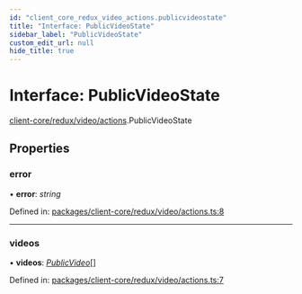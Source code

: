 ```yaml
---
id: "client_core_redux_video_actions.publicvideostate"
title: "Interface: PublicVideoState"
sidebar_label: "PublicVideoState"
custom_edit_url: null
hide_title: true
---
```


# Interface: PublicVideoState

[client-core/redux/video/actions](../modules/client_core_redux_video_actions.md).PublicVideoState

## Properties

### error

• **error**: *string*

Defined in: [packages/client-core/redux/video/actions.ts:8](https://github.com/xr3ngine/xr3ngine/blob/5c3dcaef1/packages/client-core/redux/video/actions.ts#L8)

___

### videos

• **videos**: [*PublicVideo*](client_core_redux_video_actions.publicvideo.md)[]

Defined in: [packages/client-core/redux/video/actions.ts:7](https://github.com/xr3ngine/xr3ngine/blob/5c3dcaef1/packages/client-core/redux/video/actions.ts#L7)
